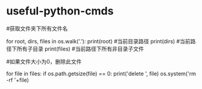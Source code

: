 # useful-python-cmds

#获取文件夹下所有文件名

for root, dirs, files in os.walk('.'):
  print(root) #当前目录路径
  print(dirs) #当前路径下所有子目录
  print(files) #当前路径下所有非目录子文件

#如果文件大小为0，删除此文件

for file in files:
  if os.path.getsize(file) == 0:
  print('delete ', file)
  os.system('rm -rf '+file)



